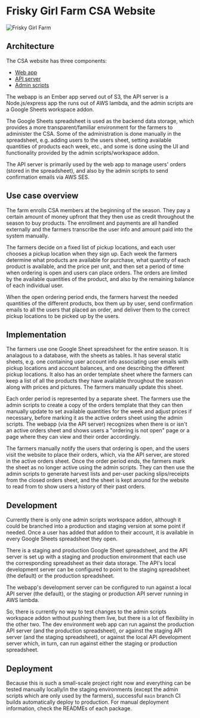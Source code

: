# Frisky Girl Farm CSA Website

![Frisky Girl Farm](https://static.wixstatic.com/media/9a6d40_54160342452f4503af1bac600299f659~mv2.jpg/v1/fill/w_342,h_344,al_c,q_80,usm_0.66_1.00_0.01/frisky%20girl%20farm.webp)

## Architecture

The CSA website has three components:

* [Web app](package/frisky-girl-farm)
* [API server](packages/frisky-girl-farm-api)
* [Admin scripts](packages/frisky-girl-farm-admin)

The webapp is an Ember app served out of S3, the API server is a Node.js/express app the runs out of AWS lambda, and the admin scripts are a Google Sheets workspace addon.

The Google Sheets spreadsheet is used as the backend data storage, which provides a more transparent/familiar environment for the farmers to administer the CSA. Some of the administration is done manually in the spreadsheet, e.g. adding users to the users sheet, setting available quantities of products each week, etc., and some is done using the UI and functionality provided by the admin scripts/workspace addon.

The API server is primarily used by the web app to manage users' orders (stored in the spreadsheet), and also by the admin scripts to send confirmation emails via AWS SES.

## Use case overview

The farm enrolls CSA members at the beginning of the season. They pay a certain amount of money upfront that they then use as credit throughout the season to buy products. The enrollment and payments are all handled externally and the farmers transcribe the user info and amount paid into the system manually.

The farmers decide on a fixed list of pickup locations, and each user chooses a pickup location when they sign up. Each week the farmers determine what products are available for purchase, what quantity of each product is available, and the price per unit, and then set a period of time when ordering is open and users can place orders. The orders are limited by the available quantities of the product, and also by the remaining balance of each individual user.

When the open ordering period ends, the farmers harvest the needed quantities of the different products, box them up by user, send confirmation emails to all the users that placed an order, and deliver them to the correct pickup locations to be picked up by the users.

## Implementation

The farmers use one Google Sheet spreadsheet for the entire season. It is analagous to a database, with the sheets as tables. It has several static sheets, e.g. one containing user account info associating user emails with pickup locations and account balances, and one describing the different pickup locations. It also has an order template sheet where the farmers can keep a list of all the products they have available throughout the season along with prices and pictures. The farmers manually update this sheet.

Each order period is represented by a separate sheet. The farmers use the admin scripts to create a copy of the orders template that they can then manually update to set available quantities for the week and adjust prices if necessary, before marking it as the active orders sheet using the admin scripts. The webapp (via the API server) recognizes when there is or isn't an active orders sheet and shows users a "ordering is not open" page or a page where they can view and their order accordingly. 

The farmers manually notify the users that ordering is open, and the users visit the website to place their orders, which, via the API server, are stored in the active orders sheet. Once the order period ends, the farmers mark the sheet as no longer active using the admin scripts. They can then use the admin scripts to generate harvest lists and per-user packing slips/receipts from the closed orders sheet, and the sheet is kept around for the website to read from to show users a history of their past orders.

## Development

Currently there is only one admin scripts workspace addon, although it could be branched into a production and staging version at some point if needed. Once a user has added that addon to their account, it is available in every Google Sheets spreadsheet they open.

There is a staging and production Google Sheet spreadsheet, and the API server is set up with a staging and production environment that each use the corresponding spreadsheet as their data storage. The API's local development server can be configured to point to the staging spreadsheet (the default) or the production spreadsheet.

The webapp's development server can be configured to run against a local API server (the default), or the staging or production API server running in AWS lambda.

So, there is currently no way to test changes to the admin scripts workspace addon without pushing them live, but there is a lot of flexibility in the other two. The dev environment web app can run against the production API server (and the production spreadsheet), or against the staging API server (and the staging spreadsheet), or against the local API development server which, in turn, can run against either the staging or production spreadsheet.

## Deployment

Because this is such a small-scale project right now and everything can be tested manually locally/in the staging environments (except the admin scripts which are only used by the farmers), successful `main` branch CI builds automatically deploy to production. For manual deployment information, check the READMEs of each package.